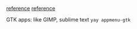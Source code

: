 [reference](https://xuanwo.io/2019/03/28/jetbrains-ide-global-menu/)
[reference](https://www.mdeditor.tw/pl/ptNm)

GTK apps: like GIMP, sublime text
`yay appmenu-gtk`
